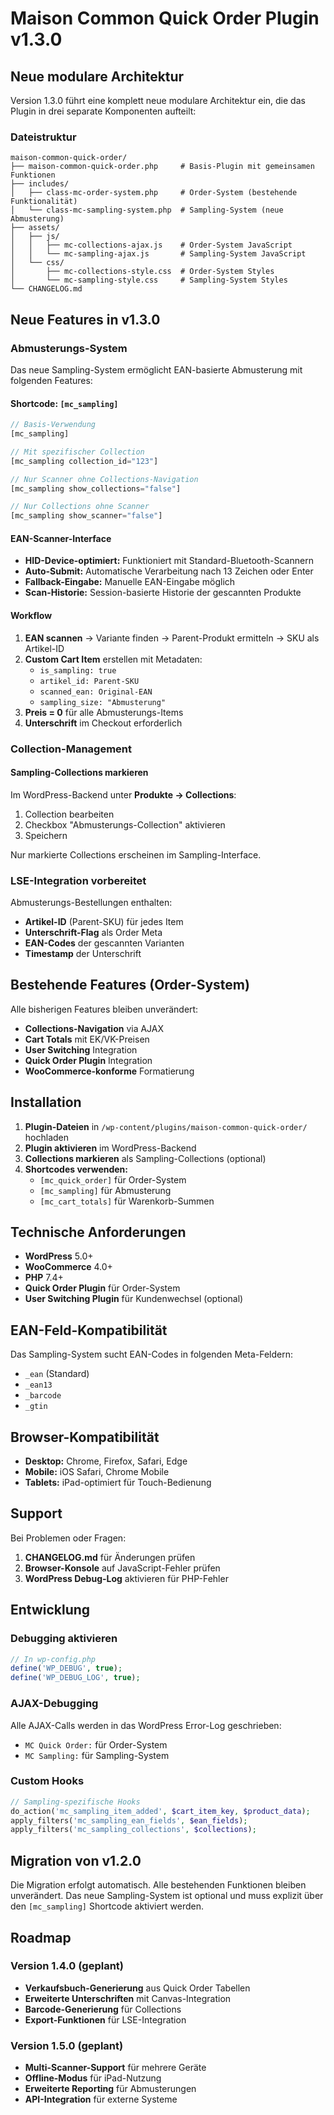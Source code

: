 # Maison Common Quick Order Plugin v1.3.0

## Neue modulare Architektur

Version 1.3.0 führt eine komplett neue modulare Architektur ein, die das Plugin in drei separate Komponenten aufteilt:

### Dateistruktur

```
maison-common-quick-order/
├── maison-common-quick-order.php     # Basis-Plugin mit gemeinsamen Funktionen
├── includes/
│   ├── class-mc-order-system.php     # Order-System (bestehende Funktionalität)
│   └── class-mc-sampling-system.php  # Sampling-System (neue Abmusterung)
├── assets/
│   ├── js/
│   │   ├── mc-collections-ajax.js    # Order-System JavaScript
│   │   └── mc-sampling-ajax.js       # Sampling-System JavaScript
│   └── css/
│       ├── mc-collections-style.css  # Order-System Styles
│       └── mc-sampling-style.css     # Sampling-System Styles
└── CHANGELOG.md
```

## Neue Features in v1.3.0

### Abmusterungs-System

Das neue Sampling-System ermöglicht EAN-basierte Abmusterung mit folgenden Features:

#### Shortcode: `[mc_sampling]`

```php
// Basis-Verwendung
[mc_sampling]

// Mit spezifischer Collection
[mc_sampling collection_id="123"]

// Nur Scanner ohne Collections-Navigation
[mc_sampling show_collections="false"]

// Nur Collections ohne Scanner
[mc_sampling show_scanner="false"]
```

#### EAN-Scanner-Interface

- **HID-Device-optimiert:** Funktioniert mit Standard-Bluetooth-Scannern
- **Auto-Submit:** Automatische Verarbeitung nach 13 Zeichen oder Enter
- **Fallback-Eingabe:** Manuelle EAN-Eingabe möglich
- **Scan-Historie:** Session-basierte Historie der gescannten Produkte

#### Workflow

1. **EAN scannen** → Variante finden → Parent-Produkt ermitteln → SKU als Artikel-ID
2. **Custom Cart Item** erstellen mit Metadaten:
   - `is_sampling: true`
   - `artikel_id: Parent-SKU`
   - `scanned_ean: Original-EAN`
   - `sampling_size: "Abmusterung"`
3. **Preis = 0** für alle Abmusterungs-Items
4. **Unterschrift** im Checkout erforderlich

### Collection-Management

#### Sampling-Collections markieren

Im WordPress-Backend unter **Produkte → Collections**:

1. Collection bearbeiten
2. Checkbox "Abmusterungs-Collection" aktivieren
3. Speichern

Nur markierte Collections erscheinen im Sampling-Interface.

### LSE-Integration vorbereitet

Abmusterungs-Bestellungen enthalten:

- **Artikel-ID** (Parent-SKU) für jedes Item
- **Unterschrift-Flag** als Order Meta
- **EAN-Codes** der gescannten Varianten
- **Timestamp** der Unterschrift

## Bestehende Features (Order-System)

Alle bisherigen Features bleiben unverändert:

- **Collections-Navigation** via AJAX
- **Cart Totals** mit EK/VK-Preisen
- **User Switching** Integration
- **Quick Order Plugin** Integration
- **WooCommerce-konforme** Formatierung

## Installation

1. **Plugin-Dateien** in `/wp-content/plugins/maison-common-quick-order/` hochladen
2. **Plugin aktivieren** im WordPress-Backend
3. **Collections markieren** als Sampling-Collections (optional)
4. **Shortcodes verwenden:**
   - `[mc_quick_order]` für Order-System
   - `[mc_sampling]` für Abmusterung
   - `[mc_cart_totals]` für Warenkorb-Summen

## Technische Anforderungen

- **WordPress** 5.0+
- **WooCommerce** 4.0+
- **PHP** 7.4+
- **Quick Order Plugin** für Order-System
- **User Switching Plugin** für Kundenwechsel (optional)

## EAN-Feld-Kompatibilität

Das Sampling-System sucht EAN-Codes in folgenden Meta-Feldern:

- `_ean` (Standard)
- `_ean13`
- `_barcode`
- `_gtin`

## Browser-Kompatibilität

- **Desktop:** Chrome, Firefox, Safari, Edge
- **Mobile:** iOS Safari, Chrome Mobile
- **Tablets:** iPad-optimiert für Touch-Bedienung

## Support

Bei Problemen oder Fragen:

1. **CHANGELOG.md** für Änderungen prüfen
2. **Browser-Konsole** auf JavaScript-Fehler prüfen
3. **WordPress Debug-Log** aktivieren für PHP-Fehler

## Entwicklung

### Debugging aktivieren

```php
// In wp-config.php
define('WP_DEBUG', true);
define('WP_DEBUG_LOG', true);
```

### AJAX-Debugging

Alle AJAX-Calls werden in das WordPress Error-Log geschrieben:

- `MC Quick Order:` für Order-System
- `MC Sampling:` für Sampling-System

### Custom Hooks

```php
// Sampling-spezifische Hooks
do_action('mc_sampling_item_added', $cart_item_key, $product_data);
apply_filters('mc_sampling_ean_fields', $ean_fields);
apply_filters('mc_sampling_collections', $collections);
```

## Migration von v1.2.0

Die Migration erfolgt automatisch. Alle bestehenden Funktionen bleiben unverändert. Das neue Sampling-System ist optional und muss explizit über den `[mc_sampling]` Shortcode aktiviert werden.

## Roadmap

### Version 1.4.0 (geplant)

- **Verkaufsbuch-Generierung** aus Quick Order Tabellen
- **Erweiterte Unterschriften** mit Canvas-Integration
- **Barcode-Generierung** für Collections
- **Export-Funktionen** für LSE-Integration

### Version 1.5.0 (geplant)

- **Multi-Scanner-Support** für mehrere Geräte
- **Offline-Modus** für iPad-Nutzung
- **Erweiterte Reporting** für Abmusterungen
- **API-Integration** für externe Systeme
